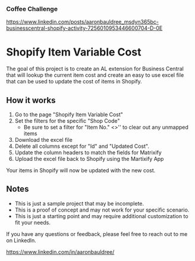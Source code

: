 ### Coffee Challenge
https://www.linkedin.com/posts/aaronbauldree_msdyn365bc-businesscentral-shopify-activity-7256010953446600704-D-0E
# Shopify Item Variable Cost

The goal of this project is to create an AL extension for Business Central that will lookup the current item cost and create an easy to use excel file that can be used to update the cost of items in Shopify.

## How it works

1. Go to the page "Shopify Item Variable Cost"
2. Set the filters for the specific "Shop Code"
    * Be sure to set a filter for "Item No." <>'' to clear out any unmapped items
3. Download the excel file
4. Delete all columns except for "Id" and "Updated Cost". 
5. Update the column headers to match the fields for Matrixify
6. Upload the excel file back to Shopify using the Martixify App

Your items in Shopify will now be updated with the new cost.

## Notes

* This is just a sample project that may be incomplete.
* This is a proof of concept and may not work for your specific scenario.
* This is just a starting point and may require additional customization to fit your needs.

If you have any questions or feedback, please feel free to reach out to me on LinkedIn.

https://www.linkedin.com/in/aaronbauldree/
